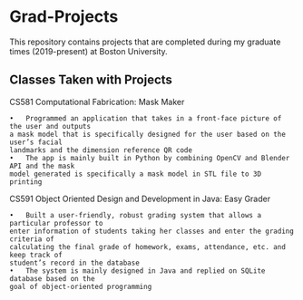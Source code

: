 # Grad-Projects
This repository contains projects that are completed during my graduate times (2019-present) at Boston University.

## Classes Taken with Projects
CS581 Computational Fabrication: Mask Maker
```
•	Programmed an application that takes in a front-face picture of the user and outputs 
a mask model that is specifically designed for the user based on the user’s facial 
landmarks and the dimension reference QR code
•	The app is mainly built in Python by combining OpenCV and Blender API and the mask 
model generated is specifically a mask model in STL file to 3D printing
```


CS591 Object Oriented Design and Development in Java: Easy Grader
```
•	Built a user-friendly, robust grading system that allows a particular professor to 
enter information of students taking her classes and enter the grading criteria of 
calculating the final grade of homework, exams, attendance, etc. and keep track of 
student’s record in the database
•	The system is mainly designed in Java and replied on SQLite database based on the 
goal of object-oriented programming
```
